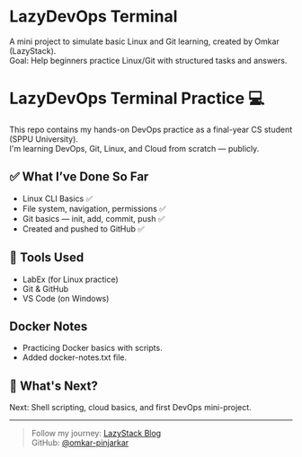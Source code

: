 # LazyDevOps Terminal

A mini project to simulate basic Linux and Git learning, created by Omkar (LazyStack).  
Goal: Help beginners practice Linux/Git with structured tasks and answers.

# LazyDevOps Terminal Practice 💻

This repo contains my hands-on DevOps practice as a final-year CS student (SPPU University).  
I'm learning DevOps, Git, Linux, and Cloud from scratch — publicly.

## ✅ What I’ve Done So Far

- Linux CLI Basics ✅
- File system, navigation, permissions ✅
- Git basics — init, add, commit, push ✅
- Created and pushed to GitHub ✅

## 📌 Tools Used

- LabEx (for Linux practice)
- Git & GitHub
- VS Code (on Windows)

## Docker Notes  
- Practicing Docker basics with scripts.  
- Added docker-notes.txt file.  


## 🌱 What's Next?

Next: Shell scripting, cloud basics, and first DevOps mini-project.

---

> Follow my journey: [LazyStack Blog](https://your-blog-link.hashnode.dev)  
> GitHub: [@omkar-pinjarkar](https://github.com/omkar-pinjarkar)
